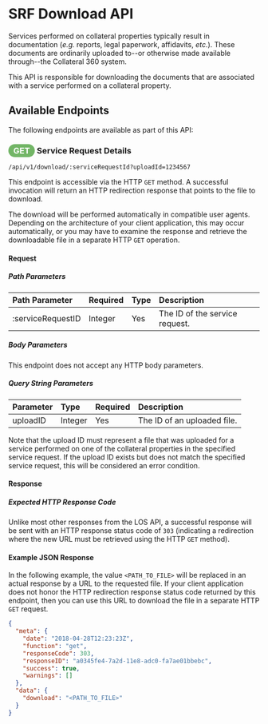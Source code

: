 # SRF Download API

Services performed on collateral properties typically result
in documentation (_e.g._ reports, legal paperwork, affidavits,
_etc._). These documents are ordinarily uploaded to--or
otherwise made available through--the Collateral 360 system.

This API is responsible for downloading the documents that
are associated with a service performed on a collateral
property.

## Available Endpoints

The following endpoints are available as part of this API:

### <span style="background-color: #72b566; font-weight: bold; color: #ffffff; padding: 3px 10px; border-radius: 14px;">GET</span> **Service Request Details**

```text
/api/v1/download/:serviceRequestId?uploadId=1234567
```

This endpoint is accessible via the HTTP `GET` method. A
successful invocation will return an HTTP redirection
response that points to the file to download.

The download will be performed automatically in compatible
user agents. Depending on the architecture of your client
application, this may occur automatically, or you may have
to examine the response and retrieve the downloadable file
in a separate HTTP `GET` operation.

#### Request

##### Path Parameters

| Path Parameter | Required | Type | Description |
| :--- | :--- | :--- | :--- |
| :serviceRequestID | Integer | Yes | The ID of the service request. |

##### Body Parameters

This endpoint does not accept any HTTP body parameters.

##### Query String Parameters

| Parameter | Type | Required | Description |
| :--- | :--- | :--- | :--- |
| uploadID | Integer | Yes | The ID of an uploaded file. |

Note that the upload ID must represent a file that was uploaded
for a service performed on one of the collateral properties
in the specified service request. If the upload ID exists
but does not match the specified service request, this will
be considered an error condition.

#### Response

##### Expected HTTP Response Code

Unlike most other responses from the LOS API, a successful
response will be sent with an HTTP response status code of
`303` (indicating a redirection where the new URL must be
retrieved using the HTTP `GET` method).

#### Example JSON Response

In the following example, the value `<PATH_TO_FILE>` will
be replaced in an actual response by a URL to the requested
file. If your client application does not honor the HTTP
redirection response status code returned by this endpoint,
then you can use this URL to download the file in a separate
HTTP `GET` request.

```json
{
  "meta": {
    "date": "2018-04-28T12:23:23Z",
    "function": "get",
    "responseCode": 303,
    "responseID": "a0345fe4-7a2d-11e8-adc0-fa7ae01bbebc",
    "success": true,
    "warnings": []
  },
  "data": {
    "download": "<PATH_TO_FILE>"
  }
}
```

